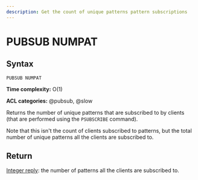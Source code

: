 ```yaml
---
description: Get the count of unique patterns pattern subscriptions
---
```


# PUBSUB NUMPAT

## Syntax

    PUBSUB NUMPAT 

**Time complexity:** O(1)

**ACL categories:** @pubsub, @slow

Returns the number of unique patterns that are subscribed to by clients (that are performed using the `PSUBSCRIBE` command).

Note that this isn't the count of clients subscribed to patterns, but the total number of unique patterns all the clients are subscribed to.

## Return

[Integer reply](https://redis.io/docs/reference/protocol-spec#resp-integers): the number of patterns all the clients are subscribed to.
